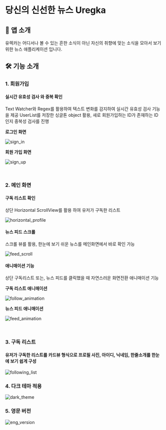 # 당신의 신선한 뉴스 Uregka

## 🙌  앱 소개
유렉카는 어디서나 볼 수 있는 흔한 소식이 아닌 자신의 취향에 맞는 소식을 모아서 보기 위한 뉴스 애플리케이션 입니다.


## 🛠 기능 소개

### 1. 회원가입
#### 실시간 유효성 검사 와 중복 확인
Text Watcher와 Regex를 활용하여 텍스트 변화를 감지하여 실시간 유효성 검사 기능을 제공
UserList를 저장한 싱글톤 object 활용, 새로 회원가입하는 ID가 존재하는 ID인지 중복성 검사를 진행

**로그인 화면**

![sign_in](https://github.com/IDKOS1/Uregka/assets/114373070/457b2f71-52bf-46ce-8ee9-997a661f8e73)


**회원 가입 화면**

![sign_up](https://github.com/IDKOS1/Uregka/assets/114373070/f2def567-a174-4e2a-90f9-24091d06c6b7)



<br>


### 2. 메인 화면
#### 구독 리스트 확인
상단 Horizontal ScrollView를 활용 하여 유저가 구독한 리스트

![horizontal_profile](https://github.com/IDKOS1/Uregka/assets/114373070/b3eebc2a-fc9e-40d6-85bc-f280c15a8c2e)



#### 뉴스 피드 스크롤
스크롤 뷰를 활용, 한눈에 보기 쉬운 뉴스를 메인화면에서 바로 확인 가능

![feed_scroll](https://github.com/IDKOS1/Uregka/assets/114373070/d076b6d2-d2d9-48da-8edf-7511ef017558)


#### 애니매이션 기능
상단 구독리스트 또는, 뉴스 피드를 클릭했을 때 자연스러운 화면전환 애니매이션 기능

**구독 리스트 애니매이션**

![follow_animation](https://github.com/IDKOS1/Uregka/assets/114373070/1969ebc5-3c8c-4934-929f-55b8d15d531c)


**뉴스 피드 애니매이션**

![feed_animation](https://github.com/IDKOS1/Uregka/assets/114373070/1811a0c3-2db7-4000-a3da-2b9b0d0b5677)


<br>


### 3. 구독 리스트
#### 유저가 구독한 리스트를 카드뷰 형식으로 프로필 사진, 아이디, 닉네임, 한줄소개를 한눈에 보기 쉽게 구성

![following_list](https://github.com/IDKOS1/Uregka/assets/114373070/713e451a-4c8e-47de-96e8-a130abf3825e)


### 4. 다크 테마 적용

![dark_theme](https://github.com/IDKOS1/Uregka/assets/114373070/f1fee21c-15f8-4570-b8bc-84f0161d2fd3)




### 5. 영문 버전

![eng_version](https://github.com/IDKOS1/Uregka/assets/114373070/60d1a187-985e-4588-9166-caa1bce6c41a)





